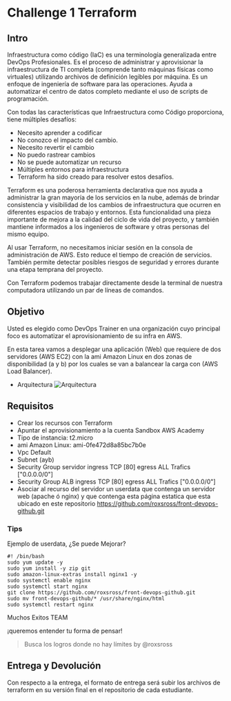 # Challenge 1 Terraform

## Intro
Infraestructura como código (IaC) es una terminología generalizada entre DevOps Profesionales. Es el proceso de administrar y aprovisionar la infraestructura de TI completa (comprende tanto máquinas físicas como virtuales) utilizando archivos de definición legibles por máquina. Es un enfoque de ingeniería de software para las operaciones. Ayuda a automatizar el centro de datos completo mediante el uso de scripts de programación.

Con todas las características que Infraestructura como Código proporciona, tiene múltiples desafíos:

- Necesito aprender a codificar
- No conozco el impacto del cambio.
- Necesito revertir el cambio
- No puedo rastrear cambios
- No se puede automatizar un recurso
- Múltiples entornos para infraestructura
- Terraform ha sido creado para resolver estos desafíos.

Terraform es una poderosa herramienta declarativa que nos ayuda a administrar la gran mayoría de los servicios en la nube, además de brindar consistencia y visibilidad de los cambios de infraestructura que ocurren en diferentes espacios de trabajo y entornos. Esta funcionalidad una pieza importante de mejora a la calidad del ciclo de vida del proyecto, y también mantiene informados a los ingenieros de software y otras personas del mismo equipo.

Al usar Terraform, no necesitamos iniciar sesión en la consola de administración de AWS. Esto reduce el tiempo de creación de servicios. También permite detectar posibles riesgos de seguridad y errores durante una etapa temprana del proyecto.

Con Terraform podemos trabajar directamente desde la terminal de nuestra computadora utilizando un par de líneas de comandos.

## Objetivo

Usted es elegido como DevOps Trainer en una organización cuyo principal foco es automatizar el aprovisionamiento de su infra en AWS.

En esta tarea vamos a desplegar una aplicación (Web) que requiere de dos servidores (AWS EC2) con la ami Amazon Linux en dos zonas de disponibilidad (a y b) por los cuales se van a balancear la carga con (AWS Load Balancer).

- Arquitectura 
![Arquitectura](arquitectura.png)

## Requisitos
- Crear los recursos con Terraform
- Apuntar el aprovisionamiento a la cuenta Sandbox AWS Academy
- Tipo de instancia: t2.micro
- ami Amazon Linux: ami-0fe472d8a85bc7b0e
- Vpc Default
- Subnet (ayb)
- Security Group servidor ingress TCP [80] egress ALL Trafics ["0.0.0.0/0"]
- Security Group ALB ingress TCP [80] egress ALL Trafics ["0.0.0.0/0"]
- Asociar al recurso del servidor un userdata que contenga un servidor web (apache ó nginx) y que contenga esta página estatica que esta ubicado en este repositorio https://github.com/roxsross/front-devops-github.git

### Tips 
Ejemplo de userdata, ¿Se puede Mejorar?

```
#! /bin/bash
sudo yum update -y
sudo yum install -y zip git
sudo amazon-linux-extras install nginx1 -y
sudo systemctl enable nginx
sudo systemctl start nginx
git clone https://github.com/roxsross/front-devops-github.git
sudo mv front-devops-github/* /usr/share/nginx/html
sudo systemctl restart nginx
```

Muchos Exitos TEAM

¡queremos entender tu forma de pensar! 

> Busca los logros donde no hay límites by @roxsross


## Entrega y Devolución

Con respecto a la entrega, el formato de entrega será subir los archivos de terraform en su versión final en el repositorio de cada estudiante. 